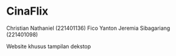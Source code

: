 # CinaFlix
Christian Nathaniel (221401136)
Fico Yanton Jeremia Sibagariang (221401098)

Website khusus tampilan dekstop
